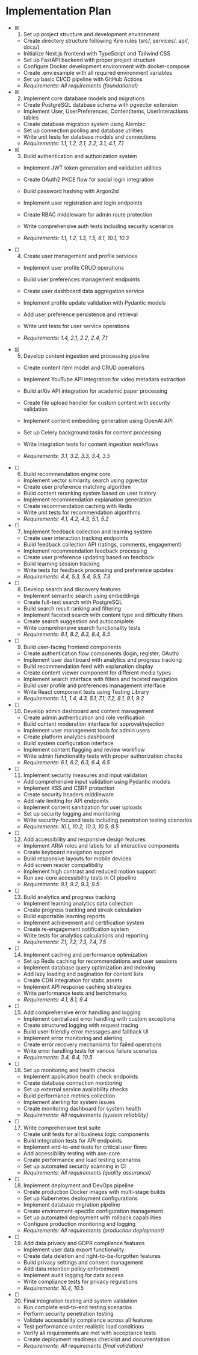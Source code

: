 # Implementation Plan

- [x] 1. Set up project structure and development environment


  - Create directory structure following Kiro rules (src/, services/, api/, docs/)
  - Initialize Next.js frontend with TypeScript and Tailwind CSS
  - Set up FastAPI backend with proper project structure
  - Configure Docker development environment with docker-compose
  - Create .env.example with all required environment variables
  - Set up basic CI/CD pipeline with GitHub Actions
  - _Requirements: All requirements (foundational)_



- [x] 2. Implement core database models and migrations

  - Create PostgreSQL database schema with pgvector extension
  - Implement User, UserPreferences, ContentItems, UserInteractions tables
  - Create database migration system using Alembic
  - Set up connection pooling and database utilities
  - Write unit tests for database models and connections
  - _Requirements: 1.1, 1.2, 2.1, 2.2, 3.1, 4.1, 7.1_



- [x] 3. Build authentication and authorization system



  - Implement JWT token generation and validation utilities
  - Create OAuth2 PKCE flow for social login integration
  - Build password hashing with Argon2id
  - Implement user registration and login endpoints
  - Create RBAC middleware for admin route protection
  - Write comprehensive auth tests including security scenarios



  - _Requirements: 1.1, 1.2, 1.3, 1.5, 6.1, 10.1, 10.3_

- [ ] 4. Create user management and profile services
  - Implement user profile CRUD operations
  - Build user preferences management endpoints
  - Create user dashboard data aggregation service


  - Implement profile update validation with Pydantic models
  - Add user preference persistence and retrieval
  - Write unit tests for user service operations
  - _Requirements: 1.4, 2.1, 2.2, 2.4, 7.1_

- [x] 5. Develop content ingestion and processing pipeline




  - Create content item model and CRUD operations
  - Implement YouTube API integration for video metadata extraction


  - Build arXiv API integration for academic paper processing
  - Create file upload handler for custom content with security validation
  - Implement content embedding generation using OpenAI API
  - Set up Celery background tasks for content processing
  - Write integration tests for content ingestion workflows
  - _Requirements: 3.1, 3.2, 3.3, 3.4, 3.5_


- [ ] 6. Build recommendation engine core
  - Implement vector similarity search using pgvector
  - Create user preference matching algorithm
  - Build content reranking system based on user history
  - Implement recommendation explanation generation
  - Create recommendation caching with Redis
  - Write unit tests for recommendation algorithms
  - _Requirements: 4.1, 4.2, 4.3, 5.1, 5.2_

- [ ] 7. Implement feedback collection and learning system
  - Create user interaction tracking endpoints
  - Build feedback collection API (ratings, comments, engagement)
  - Implement recommendation feedback processing
  - Create user preference updating based on feedback
  - Build learning session tracking
  - Write tests for feedback processing and preference updates
  - _Requirements: 4.4, 5.3, 5.4, 5.5, 7.3_

- [ ] 8. Develop search and discovery features
  - Implement semantic search using embeddings
  - Create full-text search with PostgreSQL
  - Build search result ranking and filtering
  - Implement faceted search with content type and difficulty filters
  - Create search suggestion and autocomplete
  - Write comprehensive search functionality tests
  - _Requirements: 8.1, 8.2, 8.3, 8.4, 8.5_

- [ ] 9. Build user-facing frontend components
  - Create authentication flow components (login, register, OAuth)
  - Implement user dashboard with analytics and progress tracking
  - Build recommendation feed with explanation display
  - Create content viewer component for different media types
  - Implement search interface with filters and faceted navigation
  - Build user profile and preferences management interface
  - Write React component tests using Testing Library
  - _Requirements: 1.1, 1.4, 4.3, 5.1, 7.1, 7.2, 8.1, 9.1, 9.2_

- [ ] 10. Develop admin dashboard and content management
  - Create admin authentication and role verification
  - Build content moderation interface for approval/rejection
  - Implement user management tools for admin users
  - Create platform analytics dashboard
  - Build system configuration interface
  - Implement content flagging and review workflow
  - Write admin functionality tests with proper authorization checks
  - _Requirements: 6.1, 6.2, 6.3, 6.4, 6.5_

- [ ] 11. Implement security measures and input validation
  - Add comprehensive input validation using Pydantic models
  - Implement XSS and CSRF protection
  - Create security headers middleware
  - Add rate limiting for API endpoints
  - Implement content sanitization for user uploads
  - Set up security logging and monitoring
  - Write security-focused tests including penetration testing scenarios
  - _Requirements: 10.1, 10.2, 10.3, 10.5, 8.5_

- [ ] 12. Add accessibility and responsive design features
  - Implement ARIA roles and labels for all interactive components
  - Create keyboard navigation support
  - Build responsive layouts for mobile devices
  - Add screen reader compatibility
  - Implement high contrast and reduced motion support
  - Run axe-core accessibility tests in CI pipeline
  - _Requirements: 9.1, 9.2, 9.3, 9.5_

- [ ] 13. Build analytics and progress tracking
  - Implement learning analytics data collection
  - Create progress tracking and streak calculation
  - Build exportable learning reports
  - Implement achievement and certification system
  - Create re-engagement notification system
  - Write tests for analytics calculations and reporting
  - _Requirements: 7.1, 7.2, 7.3, 7.4, 7.5_

- [ ] 14. Implement caching and performance optimization
  - Set up Redis caching for recommendations and user sessions
  - Implement database query optimization and indexing
  - Add lazy loading and pagination for content lists
  - Create CDN integration for static assets
  - Implement API response caching strategies
  - Write performance tests and benchmarks
  - _Requirements: 4.1, 8.1, 9.4_

- [ ] 15. Add comprehensive error handling and logging
  - Implement centralized error handling with custom exceptions
  - Create structured logging with request tracing
  - Build user-friendly error messages and fallback UI
  - Implement error monitoring and alerting
  - Create error recovery mechanisms for failed operations
  - Write error handling tests for various failure scenarios
  - _Requirements: 3.4, 8.4, 10.5_

- [ ] 16. Set up monitoring and health checks
  - Implement application health check endpoints
  - Create database connection monitoring
  - Set up external service availability checks
  - Build performance metrics collection
  - Implement alerting for system issues
  - Create monitoring dashboard for system health
  - _Requirements: All requirements (system reliability)_

- [ ] 17. Write comprehensive test suite
  - Create unit tests for all business logic components
  - Build integration tests for API endpoints
  - Implement end-to-end tests for critical user flows
  - Add accessibility testing with axe-core
  - Create performance and load testing scenarios
  - Set up automated security scanning in CI
  - _Requirements: All requirements (quality assurance)_

- [ ] 18. Implement deployment and DevOps pipeline
  - Create production Docker images with multi-stage builds
  - Set up Kubernetes deployment configurations
  - Implement database migration pipeline
  - Create environment-specific configuration management
  - Set up automated deployment with rollback capabilities
  - Configure production monitoring and logging
  - _Requirements: All requirements (production deployment)_

- [ ] 19. Add data privacy and GDPR compliance features
  - Implement user data export functionality
  - Create data deletion and right-to-be-forgotten features
  - Build privacy settings and consent management
  - Add data retention policy enforcement
  - Implement audit logging for data access
  - Write compliance tests for privacy regulations
  - _Requirements: 10.4, 10.5_

- [ ] 20. Final integration testing and system validation
  - Run complete end-to-end testing scenarios
  - Perform security penetration testing
  - Validate accessibility compliance across all features
  - Test performance under realistic load conditions
  - Verify all requirements are met with acceptance tests
  - Create deployment readiness checklist and documentation
  - _Requirements: All requirements (final validation)_
